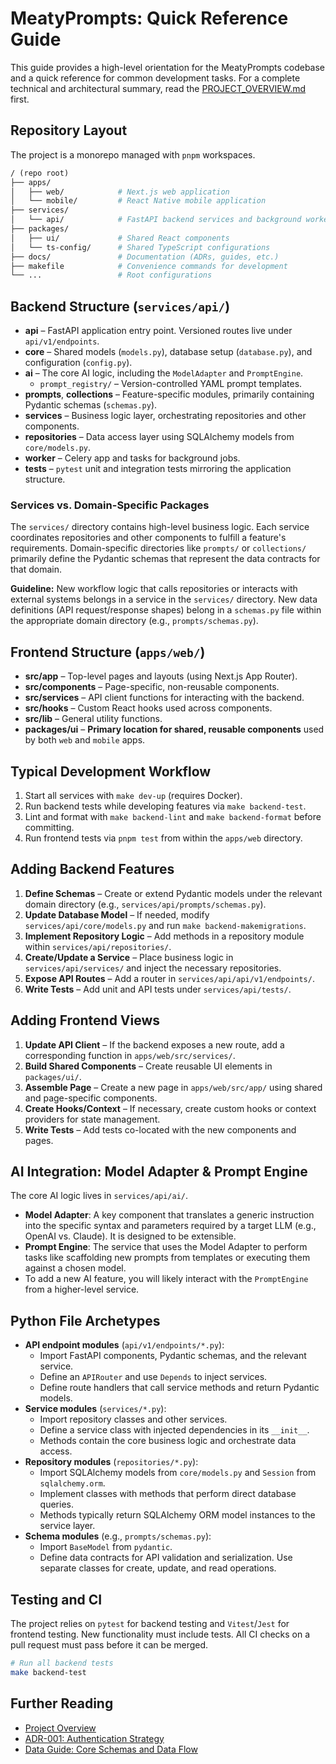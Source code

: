 # MeatyPrompts: Quick Reference Guide

This guide provides a high-level orientation for the MeatyPrompts codebase and a quick reference for common development tasks. For a complete technical and architectural summary, read the [PROJECT_OVERVIEW.md](PROJECT_OVERVIEW.md) first.

## Repository Layout

The project is a monorepo managed with `pnpm` workspaces.

```graphql
/ (repo root)
├── apps/
│   ├── web/            # Next.js web application
│   └── mobile/         # React Native mobile application
├── services/
│   └── api/            # FastAPI backend services and background worker
├── packages/
│   ├── ui/             # Shared React components
│   └── ts-config/      # Shared TypeScript configurations
├── docs/               # Documentation (ADRs, guides, etc.)
├── makefile            # Convenience commands for development
└── ...                 # Root configurations
```

## Backend Structure (`services/api/`)

- **api** – FastAPI application entry point. Versioned routes live under `api/v1/endpoints`.
- **core** – Shared models (`models.py`), database setup (`database.py`), and configuration (`config.py`).
- **ai** – The core AI logic, including the `ModelAdapter` and `PromptEngine`.
  - `prompt_registry/` – Version-controlled YAML prompt templates.
- **prompts**, **collections** – Feature-specific modules, primarily containing Pydantic schemas (`schemas.py`).
- **services** – Business logic layer, orchestrating repositories and other components.
- **repositories** – Data access layer using SQLAlchemy models from `core/models.py`.
- **worker** – Celery app and tasks for background jobs.
- **tests** – `pytest` unit and integration tests mirroring the application structure.

### Services vs. Domain-Specific Packages

The `services/` directory contains high-level business logic. Each service coordinates repositories and other components to fulfill a feature's requirements. Domain-specific directories like `prompts/` or `collections/` primarily define the Pydantic schemas that represent the data contracts for that domain.

**Guideline:** New workflow logic that calls repositories or interacts with external systems belongs in a service in the `services/` directory. New data definitions (API request/response shapes) belong in a `schemas.py` file within the appropriate domain directory (e.g., `prompts/schemas.py`).

## Frontend Structure (`apps/web/`)

- **src/app** – Top-level pages and layouts (using Next.js App Router).
- **src/components** – Page-specific, non-reusable components.
- **src/services** – API client functions for interacting with the backend.
- **src/hooks** – Custom React hooks used across components.
- **src/lib** – General utility functions.
- **packages/ui** – **Primary location for shared, reusable components** used by both `web` and `mobile` apps.

## Typical Development Workflow

1. Start all services with `make dev-up` (requires Docker).
2. Run backend tests while developing features via `make backend-test`.
3. Lint and format with `make backend-lint` and `make backend-format` before committing.
4. Run frontend tests via `pnpm test` from within the `apps/web` directory.

## Adding Backend Features

1. **Define Schemas** – Create or extend Pydantic models under the relevant domain directory (e.g., `services/api/prompts/schemas.py`).
2. **Update Database Model** – If needed, modify `services/api/core/models.py` and run `make backend-makemigrations`.
3. **Implement Repository Logic** – Add methods in a repository module within `services/api/repositories/`.
4. **Create/Update a Service** – Place business logic in `services/api/services/` and inject the necessary repositories.
5. **Expose API Routes** – Add a router in `services/api/api/v1/endpoints/`.
6. **Write Tests** – Add unit and API tests under `services/api/tests/`.

## Adding Frontend Views

1. **Update API Client** – If the backend exposes a new route, add a corresponding function in `apps/web/src/services/`.
2. **Build Shared Components** – Create reusable UI elements in `packages/ui/`.
3. **Assemble Page** – Create a new page in `apps/web/src/app/` using shared and page-specific components.
4. **Create Hooks/Context** – If necessary, create custom hooks or context providers for state management.
5. **Write Tests** – Add tests co-located with the new components and pages.

## AI Integration: Model Adapter & Prompt Engine

The core AI logic lives in `services/api/ai/`.

- **Model Adapter**: A key component that translates a generic instruction into the specific syntax and parameters required by a target LLM (e.g., OpenAI vs. Claude). It is designed to be extensible.
- **Prompt Engine**: The service that uses the Model Adapter to perform tasks like scaffolding new prompts from templates or executing them against a chosen model.
- To add a new AI feature, you will likely interact with the `PromptEngine` from a higher-level service.

## Python File Archetypes

- **API endpoint modules** (`api/v1/endpoints/*.py`):
  - Import FastAPI components, Pydantic schemas, and the relevant service.
  - Define an `APIRouter` and use `Depends` to inject services.
  - Define route handlers that call service methods and return Pydantic models.
- **Service modules** (`services/*.py`):
  - Import repository classes and other services.
  - Define a service class with injected dependencies in its `__init__`.
  - Methods contain the core business logic and orchestrate data access.
- **Repository modules** (`repositories/*.py`):
  - Import SQLAlchemy models from `core/models.py` and `Session` from `sqlalchemy.orm`.
  - Implement classes with methods that perform direct database queries.
  - Methods typically return SQLAlchemy ORM model instances to the service layer.
- **Schema modules** (e.g., `prompts/schemas.py`):
  - Import `BaseModel` from `pydantic`.
  - Define data contracts for API validation and serialization. Use separate classes for create, update, and read operations.

## Testing and CI

The project relies on `pytest` for backend testing and `Vitest`/`Jest` for frontend testing. New functionality must include tests. All CI checks on a pull request must pass before it can be merged.

```bash
# Run all backend tests
make backend-test
```

## Further Reading

- [Project Overview](PROJECT_OVERVIEW.md)
- [ADR-001: Authentication Strategy](architecture/ADRs/ADR-001-Authentication.md)
- [Data Guide: Core Schemas and Data Flow](guides/data/README.md)

